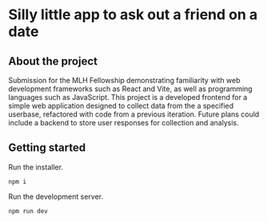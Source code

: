 # Silly little app to ask out a friend on a date
## About the project
Submission for the MLH Fellowship demonstrating familiarity with web development frameworks such as React and Vite, as well as programming languages such as JavaScript. This project is a developed frontend for a simple web application designed to collect data from the a specified userbase, refactored with code from a previous iteration. Future plans could include a backend to store user responses for collection and analysis.


## Getting started
Run the installer.
```
npm i
```
Run the development server.
```
npm run dev
```
